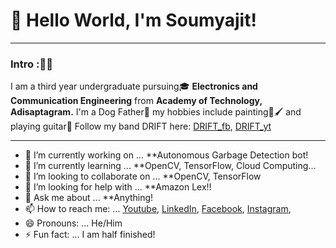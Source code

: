 # 👋 Hello World, I'm Soumyajit!

***
### Intro :✌🏻
  I am a third year undergraduate pursuing🎓 **Electronics and Communication Engineering** from **Academy of Technology, Adisaptagram.** 
  I'm a Dog Father🐶 my hobbies include painting🎨🖌️ and playing guitar🎸
  Follow my band DRIFT here: 
  [DRIFT_fb](https://www.facebook.com/driftmusicindia.19),
  [DRIFT_yt](https://www.youtube.com/channel/UC0NdtIFFuNxEofMIohQUtCw?view_as=subscriber)                 
***

- 🔭 I’m currently working on ... **Autonomous Garbage Detection bot!
- 🌱 I’m currently learning ... **OpenCV, TensorFlow, Cloud Computing... 
- 👯 I’m looking to collaborate on ... **OpenCV, TensorFlow
- 🤔 I’m looking for help with ... **Amazon Lex!!
- 💬 Ask me about ... **Anything!
- 📫 How to reach me: ... 
[Youtube](https://www.youtube.com/channel/UCszw3MtN6FGS3_ufYfVFXJQ?view_as=subscriber),
[LinkedIn](https://www.linkedin.com/in/soumyajit-kundu-0754281a9/),
[Facebook](https://www.facebook.com/soumyajit.kundu.73/),
[Instagram](https://www.instagram.com/_.soumyajit.kundu._/),
- 😄 Pronouns: ... He/Him
- ⚡ Fun fact: ... I am half finished!

